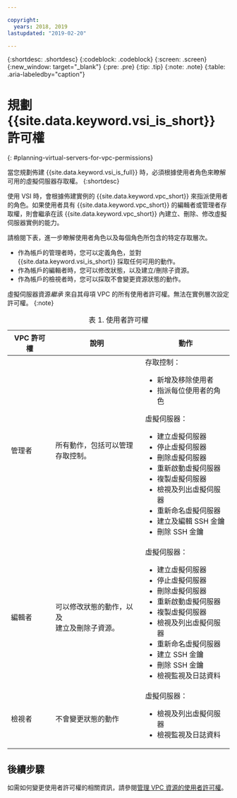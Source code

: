 ```yaml
---

copyright:
  years: 2018, 2019
lastupdated: "2019-02-20"

---
```


{:shortdesc: .shortdesc}
{:codeblock: .codeblock}
{:screen: .screen}
{:new_window: target="_blank"}
{:pre: .pre}
{:tip: .tip}
{:note: .note}
{:table: .aria-labeledby="caption"}

# 規劃 {{site.data.keyword.vsi_is_short}} 許可權
{: #planning-virtual-servers-for-vpc-permissions}

當您規劃佈建 {{site.data.keyword.vsi_is_full}} 時，必須根據使用者角色來瞭解可用的虛擬伺服器存取權。
{:shortdesc}

使用 VSI 時，會根據佈建實例的 {{site.data.keyword.vpc_short}} 來指派使用者的角色。如果使用者具有 {{site.data.keyword.vpc_short}} 的編輯者或管理者存取權，則會繼承在該 {{site.data.keyword.vpc_short}} 內建立、刪除、修改虛擬伺服器實例的能力。

請檢閱下表，進一步瞭解使用者角色以及每個角色所包含的特定存取層次。

* 作為帳戶的管理者時，您可以定義角色，並對 {{site.data.keyword.vsi_is_short}} 採取任何可用的動作。
* 作為帳戶的編輯者時，您可以修改狀態，以及建立/刪除子資源。
* 作為帳戶的檢視者時，您可以採取不會變更資源狀態的動作。

虛擬伺服器資源*繼承* 來自其母項 VPC 的所有使用者許可權。無法在實例層次設定許可權。
{:note}

<table>
<CAPTION>表 1. 使用者許可權</CAPTION>
<THEAD>
<TR>
<th>VPC 許可權</th>
<th>說明</th>
<th>動作</th>
</TR>
</THEAD>
<TBODY>
<tr>
<td>管理者</td>
<td>所有動作，包括可以管理<br>
存取控制。</td>
<td>
存取控制：
<ul>
<li>新增及移除使用者</li>
<li>指派每位使用者的角色</li>
</ul>
<p>
虛擬伺服器：
<ul>
<li>建立虛擬伺服器</li>
<li>停止虛擬伺服器</li>
<li>刪除虛擬伺服器</li>
<li>重新啟動虛擬伺服器</li>
<li>複製虛擬伺服器</li>
<!-- <li>Resize virtual servers</li> -->
<!-- <li>Add and delete vNICs</li> -->
<!-- <li>Attach and delete volumes</li> -->
<li>檢視及列出虛擬伺服器</li>
<li>重新命名虛擬伺服器</li>
<!-- <li>Create image snapshots</li> -->
<!-- <li>Delete image snapshots</li> -->
<!-- <li>Create virtual servers off of image snapshots</li> -->
<li>建立及編輯 SSH 金鑰</li>
<li>刪除 SSH 金鑰</li>
<!-- <li>Add autoscaling policies</li> -->
<!-- <li>Delete autoscaling policies</li> -->
<!-- <li>Modify autoscaling policies</li> -->
<!-- <li>View monitoring and log data</li> -->
<!-- <li>Modify alarms and notifications from monitoring</li> -->
</ul>
</p>
</td>
</tr>
<tr>
<td>編輯者</td>
<td>可以修改狀態的動作，以及<br>
建立及刪除子資源。</td>
<td>
虛擬伺服器：
<ul>
<li>建立虛擬伺服器</li>
<li>停止虛擬伺服器</li>
<li>刪除虛擬伺服器</li>
<li>重新啟動虛擬伺服器</li>
<li>複製虛擬伺服器</li>
<!-- <li>Resize virtual servers</li> -->
<!-- <li>Add and delete vNICs</li> -->
<!-- <li>Attach and detach volumes</li> -->
<li>檢視及列出虛擬伺服器</li>
<li>重新命名虛擬伺服器</li>
<!-- <li>Create image snapshots</li> -->
<!-- <li>Delete image snapshots</li> -->
<!-- <li>Create virtual servers off of image snapshots</li> -->
<li>建立 SSH 金鑰</li>
<li>刪除 SSH 金鑰</li>
<!-- <li>Add autoscaling policies</li> -->
<!-- <li>Delete autoscaling policies</li> -->
<!-- <li>Modify autoscaling policies</li> -->
<li>檢視監視及日誌資料</li>
<!-- <li>Modify alarms and notifications from monitoring</li> -->
</ul>     
</td>
</tr>
<tr>
<td>檢視者</td>
<td>不會變更狀態的動作</td>
<td>
虛擬伺服器：
<ul>
<li>檢視及列出虛擬伺服器</li>
<!-- <li>View and list image snapshots</li> -->
<li>檢視監視及日誌資料</li>
</ul>
</td>
</tr>
</TBODY>
</table>

## 後續步驟
如需如何變更使用者許可權的相關資訊，請參閱[管理 VPC 資源的使用者許可權](/docs/infrastructure/vpc?topic=vpc-managing-user-permissions-for-vpc-resources)。
